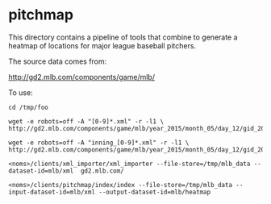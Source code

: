 # pitchmap

This directory contains a pipeline of tools that combine to generate a heatmap of locations for major league baseball pitchers.

The source data comes from:

http://gd2.mlb.com/components/game/mlb/

To use:

```
cd /tmp/foo

wget -e robots=off -A "[0-9]*.xml" -r -l1 \
http://gd2.mlb.com/components/game/mlb/year_2015/month_05/day_12/gid_2015_05_12_atlmlb_cinmlb_1/pitchers/

wget -e robots=off -A "inning_[0-9]*.xml" -r -l1 \
http://gd2.mlb.com/components/game/mlb/year_2015/month_05/day_12/gid_2015_05_12_atlmlb_cinmlb_1/inning/

<noms>/clients/xml_importer/xml_importer --file-store=/tmp/mlb_data --dataset-id=mlb/xml  gd2.mlb.com/

<noms>/clients/pitchmap/index/index --file-store=/tmp/mlb_data --input-dataset-id=mlb/xml --output-dataset-id=mlb/heatmap
```
